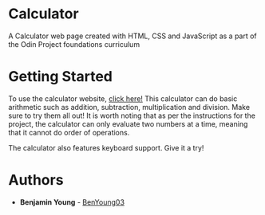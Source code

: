 # Calculator
A Calculator web page created with HTML, CSS and JavaScript as a part of the Odin Project foundations curriculum 

# Getting Started
To use the calculator website, [click here!](https://benyoung03.github.io/calculator/)
This calculator can do basic arithmetic such as addition, subtraction, multiplication and division. Make sure to try them all out! It is worth noting
that as per the instructions for the project, the calculator can only evaluate two numbers at a time, meaning that it cannot do order of operations. 

The calculator also features keyboard support. Give it a try!

# Authors
* **Benjamin Young** - [BenYoung03](https://github.com/BenYoung03)

